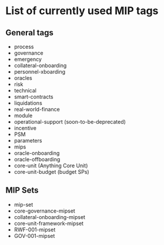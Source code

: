 # List of currently used MIP tags

## General tags
- process
- governance
- emergency
- collateral-onboarding
- personnel-xboarding
- oracles
- risk
- technical
- smart-contracts
- liquidations
- real-world-finance
- module
- operational-support (soon-to-be-deprecated)
- incentive
- PSM
- parameters
- mips
- oracle-onboarding
- oracle-offboarding
- core-unit (Anything Core Unit)
- core-unit-budget (budget SPs)

## MIP Sets
- mip-set
- core-governance-mipset
- collateral-onboarding-mipset
- core-unit-framework-mipset
- RWF-001-mipset
- GOV-001-mipset